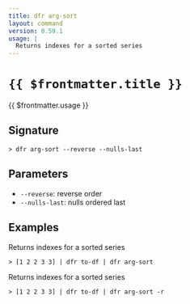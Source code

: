```yaml
---
title: dfr arg-sort
layout: command
version: 0.59.1
usage: |
  Returns indexes for a sorted series
---
```


# `{{ $frontmatter.title }}`

<div style='white-space: pre-wrap;'>{{ $frontmatter.usage }}</div>

## Signature

```> dfr arg-sort --reverse --nulls-last```

## Parameters

 -  `--reverse`: reverse order
 -  `--nulls-last`: nulls ordered last

## Examples

Returns indexes for a sorted series
```shell
> [1 2 2 3 3] | dfr to-df | dfr arg-sort
```

Returns indexes for a sorted series
```shell
> [1 2 2 3 3] | dfr to-df | dfr arg-sort -r
```
